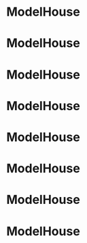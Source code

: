 # ModelHouse
# ModelHouse
# ModelHouse
# ModelHouse
# ModelHouse
# ModelHouse
# ModelHouse
# ModelHouse
